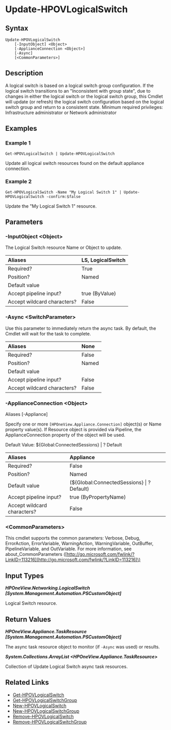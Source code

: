 ﻿---
description: Refresh a new Logical Switch resource.
---

# Update-HPOVLogicalSwitch

## Syntax

```text
Update-HPOVLogicalSwitch
    [-InputObject] <Object>
    [-ApplianceConnection <Object>]
    [-Async]
    [<CommonParameters>]
```

## Description

A logical switch is based on a logical switch group configuration. If the logical switch transitions to an "Inconsistent with group state", due to changes in either the logical switch or the logical switch group, this Cmdlet will update (or refresh) the logical switch configuration based on the logical switch group and return to a consistent state.
 Minimum required privileges: Infrastructure administrator or Network administrator 

## Examples

###  Example 1 

```text
Get-HPOVLogicalSwitch | Update-HPOVLogicalSwitch
```

Update all logical switch resources found on the default appliance connection.

###  Example 2 

```text
Get-HPOVLogicalSwitch -Name "My Logical Switch 1" | Update-HPOVLogicalSwitch -confirm:$false
```

Update the "My Logical Switch 1" resource.

## Parameters

### -InputObject &lt;Object&gt;

The Logical Switch resource Name or Object to update.

| Aliases | LS, LogicalSwitch |
| :--- | :--- |
| Required? | True |
| Position? | Named |
| Default value |  |
| Accept pipeline input? | true (ByValue) |
| Accept wildcard characters? | False |

### -Async &lt;SwitchParameter&gt;

Use this parameter to immediately return the async task.  By default, the Cmdlet will wait for the task to complete.

| Aliases | None |
| :--- | :--- |
| Required? | False |
| Position? | Named |
| Default value |  |
| Accept pipeline input? | False |
| Accept wildcard characters? | False |

### -ApplianceConnection &lt;Object&gt;

Aliases [-Appliance]

Specify one or more `[HPOneView.Appliance.Connection]` object(s) or Name property value(s). If Resource object is provided via Pipeline, the ApplianceConnection property of the object will be used.

Default Value: ${Global:ConnectedSessions} | ? Default

| Aliases | Appliance |
| :--- | :--- |
| Required? | False |
| Position? | Named |
| Default value | (${Global:ConnectedSessions} &vert; ? Default) |
| Accept pipeline input? | true (ByPropertyName) |
| Accept wildcard characters? | False |

### &lt;CommonParameters&gt;

This cmdlet supports the common parameters: Verbose, Debug, ErrorAction, ErrorVariable, WarningAction, WarningVariable, OutBuffer, PipelineVariable, and OutVariable. For more information, see about\_CommonParameters \([http://go.microsoft.com/fwlink/?LinkID=113216](http://go.microsoft.com/fwlink/?LinkID=113216)\)

## Input Types

_**HPOneView.Networking.LogicalSwitch [System.Management.Automation.PSCustomObject]**_

Logical Switch resource.

## Return Values

_**HPOneView.Appliance.TaskResource [System.Management.Automation.PSCustomObject]**_

The async task resource object to monitor (if `-Async` was used) or results.

_**System.Collections.ArrayList <HPOneView.Appliance.TaskResource>**_

Collection of Update Logical Switch async task resources.

## Related Links

* [Get-HPOVLogicalSwitch](get-hpovlogicalswitch.md)
* [Get-HPOVLogicalSwitchGroup](get-hpovlogicalswitchgroup.md)
* [New-HPOVLogicalSwitch](new-hpovlogicalswitch.md)
* [New-HPOVLogicalSwitchGroup](new-hpovlogicalswitchgroup.md)
* [Remove-HPOVLogicalSwitch](remove-hpovlogicalswitch.md)
* [Remove-HPOVLogicalSwitchGroup](remove-hpovlogicalswitchgroup.md)
